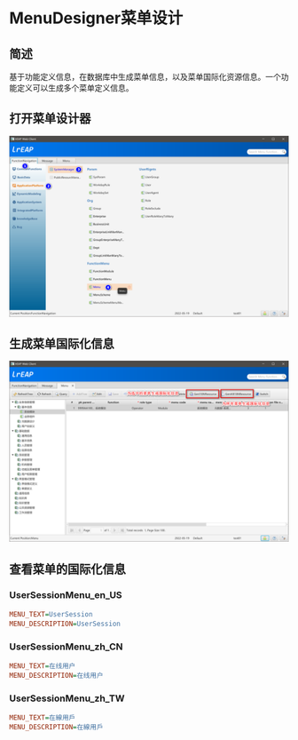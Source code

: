 # MenuDesigner菜单设计



## 简述

基于功能定义信息，在数据库中生成菜单信息，以及菜单国际化资源信息。一个功能定义可以生成多个菜单定义信息。

## 打开菜单设计器

![MenuDesigner](ui01.png)

## 生成菜单国际化信息

![MenuDesigner](ui02.png)

## 查看菜单的国际化信息

### UserSessionMenu_en_US

```ini
MENU_TEXT=UserSession
MENU_DESCRIPTION=UserSession
```

### UserSessionMenu_zh_CN

```ini
MENU_TEXT=在线用户
MENU_DESCRIPTION=在线用户
```

### UserSessionMenu_zh_TW

```ini
MENU_TEXT=在線用戶
MENU_DESCRIPTION=在線用戶
```

